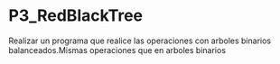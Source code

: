 # P3_RedBlackTree
Realizar un programa que realice las operaciones con arboles binarios balanceados.Mismas operaciones que en arboles binarios
